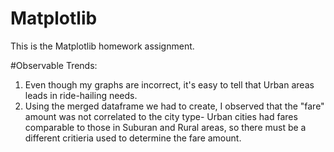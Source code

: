 # Matplotlib


This is the Matplotlib homework assignment.


#Observable Trends:
1. Even though my graphs are incorrect, it's easy to tell that Urban areas leads in ride-hailing needs.
2. Using the merged dataframe we had to create, I observed that the "fare" amount was not correlated to the city type- Urban cities had fares comparable to those in Suburan and Rural areas, so there must be a different critieria used to determine the fare amount.

